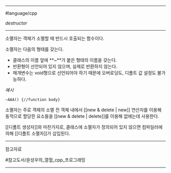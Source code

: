 
---

#language/cpp 

*destructor*

---

소멸자는 객체가 소멸할 때 반드시 호출되는 함수이다.

소멸자는 다음의 형태를 갖는다.

- 클래스의 이름 앞에 **~**가 붙은 형태의 이름을 갖는다.
- 반환형이 선언되어 있지 않으며, 실제로 반환하지 않는다.
- 매개변수는 void형으로 선언되어야 하기 때문에 오버로딩도, 디폴트 값 설정도 불가능하다.

*예시*

`~AAA() {//function body}`

소멸자는 주로 객체의 소멸 전 객체 내에서 [[new & delete | new]] 연산자를 이용해 동적으로 할당한 요소들을 [[new & delete | delete]]를 이용해 없애는데 사용한다.

[[디폴트 생성자]]와 마찬가지로, 클래스에 소멸자가 정의되어 있지 않으면 컴파일러에 의해 [[디폴트 소멸자]]가 삽입된다.

---

참고자료

#참고도서/윤성우의_열혈_cpp_프로그래밍

---